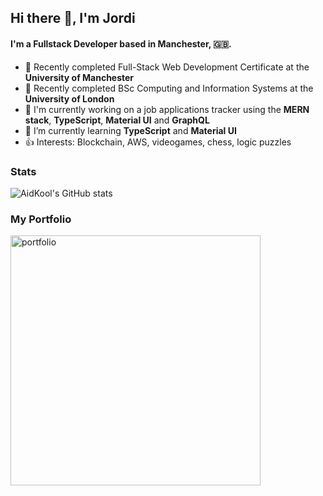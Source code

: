 <!--
**AidKool/aidkool** is a ✨ _special_ ✨ repository because its `README.md` (this file) appears on your GitHub profile.

Here are some ideas to get you started:

- 🔭 I’m currently working on ...
- 🌱 I’m currently learning ...
- 👯 I’m looking to collaborate on ...
- 🤔 I’m looking for help with ...
- 💬 Ask me about ...
- 📫 How to reach me: ...
- 😄 Pronouns: ...
- ⚡ Fun fact: ...
-->

## Hi there 👋, I'm Jordi

#### I'm a Fullstack Developer based in Manchester, 🇬🇧.

- 🏢 Recently completed Full-Stack Web Development Certificate at the **University of Manchester**
- 🏢 Recently completed BSc Computing and Information Systems at the **University of London**
- 🔭 I'm currently working on a job applications tracker using the **MERN stack**, **TypeScript**, **Material UI** and **GraphQL**
- 🌱 I’m currently learning **TypeScript** and **Material UI**
- 👍 Interests: Blockchain, AWS, videogames, chess, logic puzzles

### Stats

![AidKool's GitHub stats](https://github-readme-stats.vercel.app/api?username=aidkool&theme=monokai&show_icons=true&count_private=true)

### My Portfolio

<p>
  <a href="https://aidkool.github.io/react-portfolio/">
    <img width="400" src="https://github-readme-stats.vercel.app/api/pin/?username=aidkool&repo=portfolio&theme=monokai" alt="portfolio" />
  </a>
</p>
